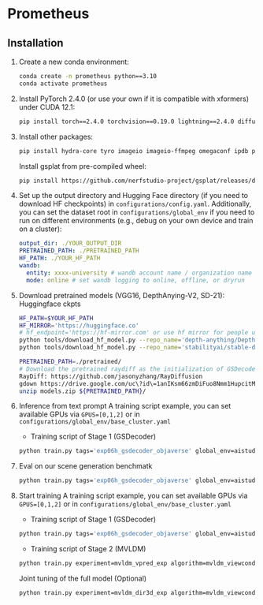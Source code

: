 # Prometheus

## Installation

1. Create a new conda environment:
    ```bash
    conda create -n prometheus python==3.10
    conda activate prometheus
    ```

2. Install PyTorch 2.4.0 (or use your own if it is compatible with xformers) under CUDA 12.1:
    ```bash
    pip install torch==2.4.0 torchvision==0.19.0 lightning==2.4.0 diffusers==0.30.0 transformers==4.44.1 xformers==0.0.27.post2
    ```

3. Install other packages:
    ```bash
    pip install hydra-core tyro imageio imageio-ffmpeg omegaconf ipdb plyfile lmdb roma lpips timm einops colorama wandb peft opencv-python 
    ```
    Install gsplat from pre-compiled wheel:
    ```bash
    pip install https://github.com/nerfstudio-project/gsplat/releases/download/v1.4.0/gsplat-1.4.0%2Bpt24cu121-cp310-cp310-linux_x86_64.whl
    ```

4. Set up the output directory and Hugging Face directory (if you need to download HF checkpoints) in `configurations/config.yaml`. Additionally, you can set the dataset root in `configurations/global_env` if you need to run on different environments (e.g., debug on your own device and train on a cluster):
    ```yaml
    output_dir: ./YOUR_OUTPUT_DIR
    PRETRAINED_PATH: ./PRETRAINED_PATH
    HF_PATH: ./YOUR_HF_PATH
    wandb:
      entity: xxxx-university # wandb account name / organization name [fixme]
      mode: online # set wandb logging to online, offline, or dryrun
    ```

5. Download pretrained models (VGG16, DepthAnying-V2, SD-21):
    Huggingface ckpts
    ```bash
    HF_PATH=$YOUR_HF_PATH
    HF_MIRROR='https://huggingface.co'
    # hf_endpoint='https://hf-mirror.com' or use hf mirror for people under GFW 
    python tools/download_hf_model.py --repo_name='depth-anything/Depth-Anything-V2-Small-hf' --local_dir=${HF_PATH} --endpoint=${HF_MIRROR}
    python tools/download_hf_model.py --repo_name='stabilityai/stable-diffusion-2-1' --filename='v2-1_768-ema-pruned.ckpt' --local_dir=${HF_PATH} --endpoint=${HF_MIRROR}
    ```

    
    ```bash
    PRETRAINED_PATH=./pretrained/
    # Download the pretrained raydiff as the initialization of GSDecoder (Optional) or set in 
    RayDiff: https://github.com/jasonyzhang/RayDiffusion
    gdown https://drive.google.com/uc\?id\=1anIKsm66zmDiFuo8Nmm1HupcitM6NY7e
    unzip models.zip ${PRETRAINED_PATH}/
    ```

5. Inference from text prompt
    A training script example, you can set available GPUs via `GPUS=[0,1,2]` or in `configurations/global_env/base_cluster.yaml`
    - Training script of Stage 1 (GSDecoder) 
    ```bash
    python train.py tags='exp06h_gsdecoder_objaverse' global_env=aistudio_k8s dataset=gsdecoder_dataset_full algorithm=gsdecoder_dit experiment=gsdecoder_exp experiment.training.batch_size=2 experiment.training.accumulate_grad_batches=2
    ```


5. Eval on our scene generation benchmatk

    ```bash
    python train.py tags='exp06h_gsdecoder_objaverse' global_env=aistudio_k8s dataset=gsdecoder_dataset_full algorithm=gsdecoder_dit experiment=gsdecoder_exp experiment.training.batch_size=2 experiment.training.accumulate_grad_batches=2
    ```

6. Start training
    A training script example, you can set available GPUs via `GPUS=[0,1,2]` or in `configurations/global_env/base_cluster.yaml`
    - Training script of Stage 1 (GSDecoder) 
    ```bash
    python train.py tags='exp06h_gsdecoder_objaverse' global_env=aistudio_k8s dataset=gsdecoder_dataset_full algorithm=gsdecoder_dit experiment=gsdecoder_exp experiment.training.batch_size=2 experiment.training.accumulate_grad_batches=2
    ```
    - Training script of Stage 2 (MVLDM)
    ```bash
    python train.py experiment=mvldm_vpred_exp algorithm=mvldm_viewcond dataset=mvldm_dataset experiment.image_size=256 experiment.training.batch_size=4 experiment.validation.batch_size=4 experiment.training.single_view_num=4 experiment.training.use_gsdecoder=true experiment.training.mvldm_path='' tags='exp12a_mvldm_vpredfull3d' global_env=aistudio_k8s experiment.training.accumulate_grad_batches=1
    ```
    Joint tuning of the full model (Optional)
    ```bash
    python train.py experiment=mvldm_dir3d_exp algorithm=mvldm_viewcond dataset=mvldm_dataset experiment.image_size=256 experiment.training.batch_size=2 experiment.validation.batch_size=2 experiment.training.rendering_batch_size=2 experiment.training.single_view_num=2 tags='exp12d_emanormfull' global_env=aistudio_k8s experiment.training.accumulate_grad_batches=1 experiment.training.learning_rate=2e-5 experiment.training.tune_decoder_only=false gsdecoder.network.use_ema_norm=true
    ```